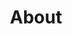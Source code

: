 ---
layout: prototype/basic
title: About
categories: [prototype]
type: [prototype]
permalink: /prototype/about/
overview: This is example of a basic page for about us.
summary: |
  A service of the Children's Bureau, Administration for Children and Families, U.S. Department of Health and Human Services, we provide access to print and electronic publications, websites, databases, and online learning tools for improving child welfare practice, including resources that can be shared with families.
find-help-cta: yes
child-abuse-cta: yes
header: yes
template: tabs

### tabs and accordions use list
lists:
  - title: Overview
    content: |
      ### What Is Child Welfare Information Gateway?
      Child Welfare Information Gateway promotes the safety, permanency, and well-being of children and families by connecting child welfare professionals, including those working in adoption and other related fields, to essential information and resources to help them address the needs of children and families in their communities.
      Child Welfare Information Gateway provides access to print and electronic publications, websites, and online databases covering a wide range of topics from prevention to permanency, including child welfare, child abuse and neglect, adoption, search and reunion, and much more.
      A national service of the Children's Bureau, Administration for Children and Families, U.S. Department of Health and Human Services, Child Welfare Information Gateway consolidates and expands upon the services formerly provided by the National Adoption Information Clearinghouse (NAIC) and the National Clearinghouse on Child Abuse and Neglect Information (NCCANI).
      We are the conduit through which information flows and knowledge is shared. We are not a provider of child welfare services. Instead, we provide child welfare and other related professionals with the connection to the best information and resources to help them protect children and strengthen families.
      ### Why was Child Welfare Information Gateway developed?
      Child Welfare Information Gateway was developed to achieve the Children's Bureau's vision of a single informational resource for the field covering its entire topical scope. Information Gateway aligns our services and products to better reflect our values and be more responsive to the needs and priorities of Federal, State, and local child welfare agencies. For child welfare and many other related professionals, Information Gateway is the one stop for a full continuum of timely resources, including essential information on programs, research, laws and policies, training approaches, and statistics.
      ### Whom does Child Welfare Information Gateway serve?
      We serve child welfare professionals, including those who work in adoption and other related fields. Our primary target audience includes:
      - Administrators and policymakers
      - Supervisors/direct service workers
      - Related professionals, including counselors, teachers, attorneys, law enforcement officials, and 	  others
      The general public will continue to have access to information and resources, including our factsheets for families and adoption and foster care information.
  - title: Timeline
  - title: Our Services
---